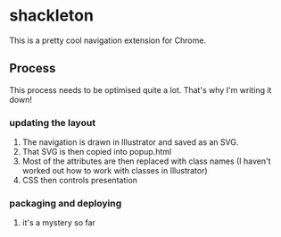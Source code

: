 # shackleton
This is a pretty cool navigation extension for Chrome.

## Process

This process needs to be optimised quite a lot. That's why I'm writing it down!

### updating the layout
1. The navigation is drawn in Illustrator and saved as an SVG.
1. That SVG is then copied into popup.html
1. Most of the attributes are then replaced with class names (I haven't worked out how to work with classes in Illustrator)
1. CSS then controls presentation

### packaging and deploying
1. it's a mystery so far